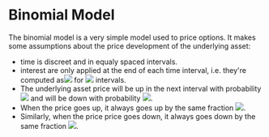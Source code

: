# Binomial Model

The binomial model is a very simple model used to price options. It makes some assumptions about the price development of the underlying asset:

- time is discreet and in equaly spaced intervals.
- interest are only applied at the end of each time interval, i.e. they're computed as<img src="https://latex.codecogs.com/gif.latex?(1+R)^K" /> for <img src="https://latex.codecogs.com/gif.latex?K" /> intervals.
- The underlying asset price will be up in the next interval with probability <img src="https://latex.codecogs.com/gif.latex?p"/> and will be down with probability <img src="https://latex.codecogs.com/gif.latex?(1-p)"/>.
- When the price goes up, it always goes up by the same fraction <img src="https://latex.codecogs.com/gif.latex?u"/>.
- Similarly, when the price price goes down, it always goes down by the same fraction <img src="https://latex.codecogs.com/gif.latex?d"/>.



